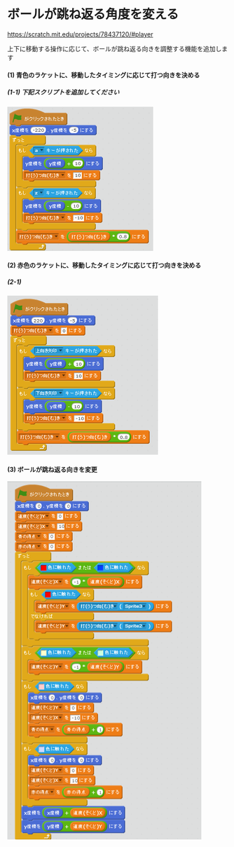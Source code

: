 # ボールが跳ね返る角度を変える
https://scratch.mit.edu/projects/78437120/#player

上下に移動する操作に応じて、ボールが跳ね返る向きを調整する機能を追加します

#### (1) 青色のラケットに、移動したタイミングに応じて打つ向きを決める
##### (1-1) 下記スクリプトを追加してください
![](racket_script_004a.png)

#### (2) 赤色のラケットに、移動したタイミングに応じて打つ向きを決める
##### (2-1)
![](racket_script_005a.png)


#### (3) ボールが跳ね返る向きを変更
![](ball_script_005a.png)